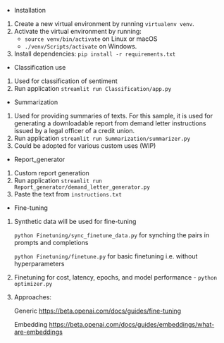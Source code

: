 
- Installation
1. Create a new virtual environment by running `virtualenv venv`. 
2. Activate the virtual environment by running: 
      * `source venv/bin/activate` on Linux or macOS
      * `./venv/Scripts/activate` on Windows.
3. Install dependencies: `pip install -r requirements.txt`

- Classification use
1. Used for classification of sentiment 
2. Run application `streamlit run Classification/app.py`

- Summarization 
1. Used for providing summaries of texts. For this sample, it is used for generating a downloadable report from demand letter instructions issued by a legal officer of a credit union.
2. Run application `streamlit run Summarization/summarizer.py`
3. Could be adopted for various custom uses (WIP)

- Report_generator 
1. Custom report generation
2. Run application `streamlit run Report_generator/demand_letter_generator.py`
3. Paste the text from `instructions.txt`

- Fine-tuning 
1. Synthetic data will be used for fine-tuning 

   `python Finetuning/sync_finetune_data.py` for synching the pairs in prompts and completions 

   `python Finetuning/finetune.py` for basic finetuning i.e. without hyperparameters 

2. Finetuning for cost, latency, epochs, and model performance - `python optimizer.py` 

3. Approaches:  

    Generic https://beta.openai.com/docs/guides/fine-tuning 

    Embedding https://beta.openai.com/docs/guides/embeddings/what-are-embeddings
     

   

